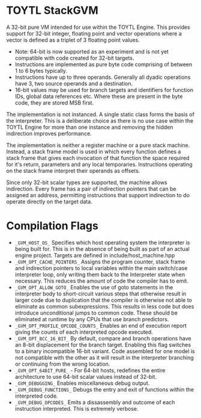 # TOYTL StackGVM

A 32-bit pure VM intended for use within the TOYTL Engine. This provides support for 32-bit integer, floating point and vector operations where a vector is defined as a triplet of 3 floating point values.
- Note: 64-bit is now supported as an experiment and is not yet compatible with code created for 32-bit targets.
- Instructions are implemented as pure byte code comprising of between 1 to 6 bytes typically.
- Instructions have up to three operands. Generally all dyadic operations have 3, two source operands and a destination.
- 16-bit values may be used for branch targets and identifiers for function IDs, global data references etc. Where these are present in the byte code, they are stored MSB first.

The implementation is not instanced. A single static class forms the basis of the interpreter. This is a deliberate choice as there is no use case within the TOYTL Engine for more than one instance and removing the hidden indirection improves performance.

The implementation is neither a register machine or a pure stack machine. Instead, a stack frame model is used in which every function defines a stack frame that gives each invocation of that function the space required for it's return, parameters and any local temporaries. Instructions operating on the stack frame interpret their operands as offsets.

Since only 32-bit scalar types are supported, the machine allows indirection. Every frame has a pair of indirection pointers that can be assigned an address, permitting instructions that support indirection to do operate directly on the target data.

# Compilation Flags
- `_GVM_HOST_OS_` Specifies which host operating system the interpreter is being built for. This is in the absence of being built as part of an actual engine project. Targets are defined in include/host_machine.hpp
- `_GVM_OPT_CACHE_POINTERS_` Assigns the program counter, stack frame and indirection pointers to local variables within the main switch/case interpreter loop, only writing them back to the Interpreter state when necessary. This reduces the amount of code the compiler has to emit.
- `_GVM_OPT_ALLOW_GOTO_` Enables the use of goto statements in the interpreter body to short-circuit various steps that otherwise result in larger code due to duplication that the compiler is otherwise not able to eliminate as common subexpressions. This results in less code but does introduce unconditional jumps to common code. These should be eliminated at runtime by any CPUs that use branch predictors.
- `_GVM_OPT_PROFILE_OPCODE_COUNTS_` Enables an end of execution report giving the counts of each interpreted opcode executed.
- `_GVM_OPT_BCC_16_BIT_` By default, compare and branch operations have an 8-bit displacement for the branch target. Enabling this flag switches to a binary incompatible 16-bit variant. Code assembled for one model is not compatible with the other as it will result in the interpreter branching or continuing from the wrong location.
- `_GVM_OPT_64BIT_PURE_` - For 64-bit hosts, redefines the entire architecture to use 64-bit scalar values instead of 32-bit.
- `_GVM_DEBUGGING_` Enables miscellaneous debug output.
- `_GVM_DEBUG_FUNCTIONS_` Debugs the entry and exit of functions within the interpreted code.
- `_GVM_DEBUG_OPCODES_` Emits a dissassembly and outcome of each instruction interpreted. This is extremely verbose.
